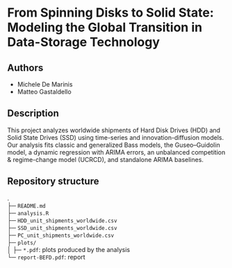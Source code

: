 # From Spinning Disks to Solid State: Modeling the Global Transition in Data-Storage Technology
## Authors
* Michele De Marinis
* Matteo Gastaldello
## Description
This project analyzes worldwide shipments of Hard Disk Drives (HDD) and Solid State Drives (SSD) using time-series and innovation-diffusion models. Our analysis fits classic and generalized Bass models, the Guseo–Guidolin model, a dynamic regression with ARIMA errors, an unbalanced competition & regime-change model (UCRCD), and standalone ARIMA baselines.
## Repository structure
. \
├─ `README.md` \
├─ `analysis.R` \
├─ `HDD_unit_shipments_worldwide.csv` \
├─ `SSD_unit_shipments_worldwide.csv` \
├─ `PC_unit_shipments_worldwide.csv` \
├─ `plots/` \
│  ├─ `*.pdf`: plots produced by the analysis \
└─ `report-BEFD.pdf`: report

